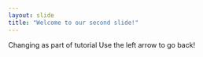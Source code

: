 ```yaml
---
layout: slide
title: "Welcome to our second slide!"
---
```

Changing as part of tutorial
Use the left arrow to go back!
